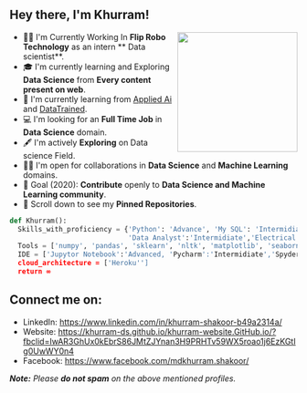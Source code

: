 ## Hey there, I'm Khurram!
<img align='right' src="https://pbs.twimg.com/profile_images/1055719162021068800/zrGcsTtu.jpg" width="210">

- 🤝🏻 I'm Currently Working In **Flip Robo Technology** as an intern ** Data scientist**.
- 🎓 I'm currently learning and Exploring **Data Science** from **Every content present on web**.
- 🌱 I'm currently learning from [Applied Ai](https://www.appliedaicourse.com/) and [DataTrained](https://www.datatrained.com/).
- 💻 I'm looking for an **Full Time Job** in **Data Science** domain.
- 🖋️ I'm actively **Exploring** on Data science Field.
- 🤝🏻 I'm open for collaborations in **Data Science** and **Machine Learning** domains.
- 🎯 Goal (2020): **Contribute** openly to **Data Science and Machine Learning community**.
- 📌 Scroll down to see my **Pinned Repositories**.
```python
def Khurram():
  Skills_with_proficiency = {'Python': 'Advance', 'My SQL': 'Intermidiate', 'Data Science Algorithm': 'Intermidiate', 'HTML': 'Beginner',
                             'Data Analyst':'Intermidiate','Electrical Engineer':'Intermidiate','Ms office':'Intermidiate'}
  Tools = ['numpy', 'pandas', 'sklearn', 'nltk', 'matplotlib', 'seaborn', 'Power BI', 'flask','Plotly','Beautiful Soup','Selenium','Bar chart Race']
  IDE = ['Jupytor Notebook':'Advanced, 'Pycharm':'Intermidiate','Spyder':'Advanced','Google Colab':'Intermidiate']
  cloud_architecture = ['Heroku'']
  return ∞
```

## Connect me on:
- LinkedIn: https://www.linkedin.com/in/khurram-shakoor-b49a2314a/
- Website: https://khurram-ds.github.io/khurram-website.GitHub.io/?fbclid=IwAR3GhUx0kEbrS86JMtZJYnan3H9PRHTv59WX5roao1j6EzKGtIg0UwWY0n4
- Facebook: https://www.facebook.com/mdkhurram.shakoor/

_**Note:** Please **do not spam** on the above mentioned profiles._
